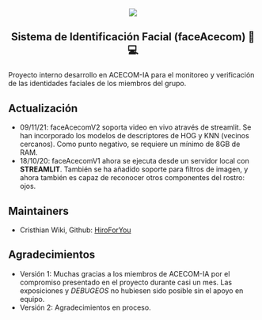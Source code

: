 <p align="center">
    <br>
    <a href="https://www.facebook.com/acecom.uni">
    <img src="https://i.imgur.com/SPrRIfs.png"/>
    </a>
    <br>
</p>

<h2 align="center">
<p>Sistema de Identificación Facial (faceAcecom) 👀💻</p>
</h2>

Proyecto interno desarrollo en ACECOM-IA para el monitoreo y verificación de las identidades faciales de los miembros del grupo.

## Actualización
- 09/11/21: faceAcecomV2 soporta video en vivo através de streamlit. Se han incorporado los modelos de descriptores de HOG y KNN (vecinos cercanos). Como punto negativo, se requiere un mínimo de 8GB de RAM.
- 18/10/20: faceAcecomV1 ahora se ejecuta desde un servidor local con **STREAMLIT**. También se ha añadido soporte para filtros de imagen, y ahora también es capaz de reconocer otros componentes del rostro: ojos. 

## Maintainers
* Cristhian Wiki, Github: [HiroForYou](https://github.com/HiroForYou)

## Agradecimientos
* Versión 1:
Muchas gracias a los miembros de ACECOM-IA por el compromiso presentado en el proyecto durante casi un mes. 
Las exposiciones y *DEBUGEOS* no hubiesen sido posible sin el apoyo en equipo.
* Versión 2:
Agradecimientos en proceso.
